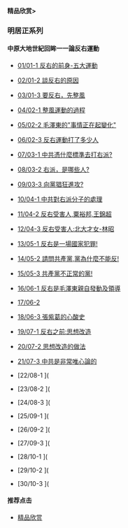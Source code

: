 #### 精品欣赏>

### 明居正系列
#### 中原大地世紀回眸一一論反右運動

- [01/01-1 反右的前身-五大運動](https://youtu.be/xNkS9JgWReI)
- [02/01-2 談反右的原因](https://youtu.be/RsjlkU2-QME)
- [03/01-3 要反右，先整風](https://youtu.be/xpBaFY5y5U8)

- [04/02-1 整風運動的過程](https://youtu.be/yqW_NrY0ELc)
- [05/02-2 毛澤東的"事情正在起變化"](https://youtu.be/FeAKiIWJWIk)
- [06/02-3 反右運動打了多少人](https://youtu.be/h1tV9EZp11w)

- [07/03-1  中共憑什麼標準去打右派?](https://youtu.be/WYG4eQQBKc0)
- [08/03-2 右派，是哪些人?](https://youtu.be/NLLERjFS8ps)
- [09/03-3 向黨猖狂進攻?](https://youtu.be/AsU2f29rGNU)

- [10/04-1 中共對右派分子的處理](https://youtu.be/9elA2Xc5Jbw)
- [11/04-2 反右受害人,粟裕邦,王錦超](https://youtu.be/9aSZWa9pUAU)
- [12/04-3 反右受害人:北大才女-林昭](https://youtu.be/ugXdgDSxDGs)

- [13/05-1 反右是一場國家犯罪!](https://youtu.be/xjauayAn8qg)
- [14/05-2 請問共產黨,黨為什麼不能反!](https://youtu.be/3mV424WjnyU)
- [15/05-3 共產黨不正常的黨!](https://youtu.be/pb5ZZCqrC3s)

- [16/06-1  反右是毛澤東親自發動及領導](https://youtu.be/O4izLOI5d2U)
- [17/06-2     ](https://youtu.be/C5_fpAF6BCc)
- [18/06-3 張紫葛的心酸史](https://youtu.be/9OrfK4IEEc0)

- [19/07-1 反右之前:思想改造](https://youtu.be/xAII4f4BOEE)
- [20/07-2 思想改造的做法](https://youtu.be/NeW8bR8fLjo)
- [21/07-3 中共是非常唯心論的](https://youtu.be/iEQBmQy5hJ8)

- [22/08-1    ](
- [23/08-2    ](
- [24/08-3    ](

- [25/09-1    ](
- [26/09-2    ](
- [27/09-3    ](

- [28/10-1     ](
- [29/10-2     ](
- [30/10-3     ](


#### 推荐点击
- [精品欣赏](https://summer200.github.io/content/main)
